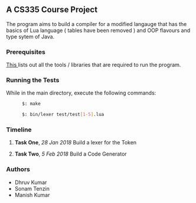 ## A CS335 Course Project
The program aims to build a compiler for a modified langauge that has the basics of Lua language ( tables have been removed ) and OOP flavours and type sytem of Java.

### Prerequisites
[ This ](requirements.txt) lists out all the tools / libraries that are required to run the program.

### Running the Tests
While in the main directory, execute the following commands:<br>
  ``` bash 
        $: make 
  ```
  ``` bash
        $: bin/lexer test/test[1-5].lua
  ```

### Timeline

1. <b>Task One</b>, <i> 28 Jan 2018 </i>
  Build a lexer for the Token

2. <b>Task Two</b>, <i> 5 Feb 2018 </i>
  Build a Code Generator

### Authors
* Dhruv Kumar
* Sonam Tenzin
* Manish Kumar
